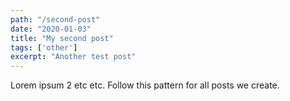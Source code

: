 ```yaml
---
path: "/second-post"
date: "2020-01-03"
title: "My second post"
tags: ['other']
excerpt: "Another test post"
---
```


Lorem ipsum 2 etc etc. Follow this pattern for all posts we create.
